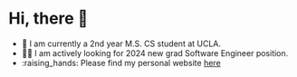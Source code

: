 # Hi, there :wave:

- :bear: I am currently a 2nd year M.S. CS student at UCLA.
- :man_technologist: I am actively looking for 2024 new grad Software Engineer position.
- :raising_hands: Please find my personal website [here](https://yf-zhong.github.io/)
